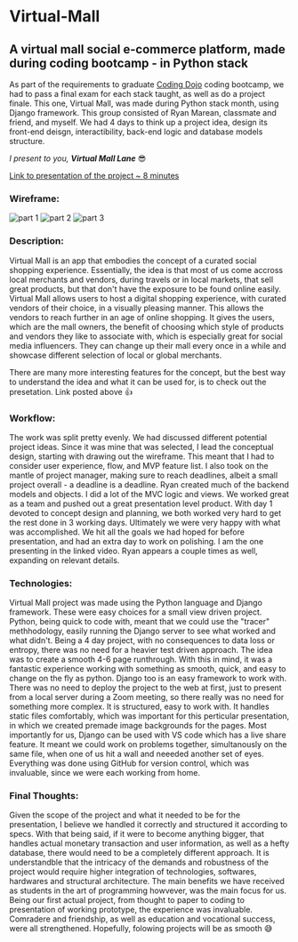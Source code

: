 # Virtual-Mall

## A virtual mall social e-commerce platform, made during coding bootcamp - in Python stack

As part of the requirements to graduate [Coding Dojo](http://codingdojo.com) coding bootcamp, we had to pass a final exam for each stack taught, as well as do a project finale.
This one, Virtual Mall, was made during Python stack month, using Django framework. This group consisted of Ryan Marean, classmate and friend, and myself.
We had 4 days to think up a project idea, design its front-end deisgn, interactibility, back-end logic and database models structure.

*I present to you,*
***Virtual Mall Lane*** :sunglasses:

[Link to presentation of the project ~ 8 minutes](https://www.awesomescreenshot.com/video/533899?key=41e8f89303d59831f1efe3a765959610)

### Wireframe:
![part 1](https://i.ibb.co/WK6ht0g/wirefram-pt1.png)
![part 2](https://i.ibb.co/kDBbNZ9/wirefram-pt2.png)
![part 3](https://i.ibb.co/YWk4ycd/wirefram-pt3.png)


### Description:
Virtual Mall is an app that embodies the concept of a curated social shopping experience.
Essentially, the idea is that most of us come accross local merchants and vendors, during travels or in local markets, that sell great products, but that don't have the exposure to be found online easily.
Virtual Mall allows users to host a digital shopping experience, with curated vendors of their choice, in a visually pleasing manner.
This allows the vendors to reach further in an age of online shopping. 
It gives the users, which are the mall owners, the benefit of choosing which style of products and vendors they like to associate with, which is especially great for social media influencers. 
They can change up their mall every once in a while and showcase different selection of local or global merchants.

There are many more interesting features for the concept, but the best way to understand the idea and what it can be used for, is to check out the presetation. Link posted above :thumbsup:

### Workflow:
The work was split pretty evenly.
We had discussed different potential project ideas. Since it was mine that was selected, I lead the conceptual design, starting with drawing out the wireframe.
This meant that I had to consider user experience, flow, and MVP feature list. I also took on the mantle of project manager, making sure to reach deadlines, albeit a small project overall - a deadline is a deadline.
Ryan created much of the backend models and objects. I did a lot of the MVC logic and views. We worked great as a team and pushed out a great presentation level product.
With day 1 devoted to concept design and planning, we both worked very hard to get the rest done in 3 working days. Ultimately we were very happy with what was accomplished. 
We hit all the goals we had hoped for before presentation, and had an extra day to work on polishing.
I am the one presenting in the linked video. Ryan appears a couple times as well, expanding on relevant details.

### Technologies:
Virtual Mall project was made using the Python language and Django framework. These were easy choices for a small view driven project.
Python, being quick to code with, meant that we could use the "tracer" methhodology, easily running the Django server to see what worked and what didn't. 
Being a 4 day project, with no consequences to data loss or entropy, there was no need for a heavier test driven approach. The idea was to create a smooth 4-6 page runthrough.
With this in mind, it was a fantastic experience working with something as smooth, quick, and easy to change on the fly as python.
Django too is an easy framework to work with. There was no need to deploy the project to the web at first, just to present from a local server during a Zoom meeting, so there really was no need for something more complex.
It is structured, easy to work with. It handles static files comfortably, which was important for this perticular presentation, in which we created premade image backgrounds for the pages.
Most importantly for us, Django can be used with VS code which has a live share feature. 
It meant we could work on problems together, simultanously on the same file, when one of us hit a wall and neeeded another set of eyes.
Everything was done using GitHub for version control, which was invaluable, since we were each working from home.

### Final Thoughts:
Given the scope of the project and what it needed to be for the presentation, I believe we handled it correctly and structured it according to specs.
With that being said, if it were to become anything bigger, that handles actual monetary transaction and user information, as well as a hefty database, there would need to be a completely different approach.
It is understandble that the intricacy of the demands and robustness of the project would require higher integration of technologies, softwares, hardwares and structural architecture. 
The main benefits we have received as students in the art of programming howvever, was the main focus for us. 
Being our first actual project, from thought to paper to coding to presentation of working prototype, the experience was invaluable. Comradere and friendship, as well as education and vocational success, were all strengthened.
Hopefully, folowing projects will be as smooth :sweat_smile:
